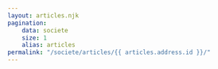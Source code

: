 ```yaml
---
layout: articles.njk
pagination:
    data: societe
    size: 1
    alias: articles
permalink: "/societe/articles/{{ articles.address.id }}/"
---
```

